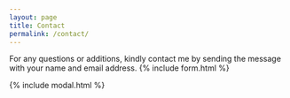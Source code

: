 ```yaml
---
layout: page
title: Contact
permalink: /contact/
---
```


For any questions or additions, kindly contact me by sending the message with your name and email address.
{% include form.html %}

{% include modal.html %}
